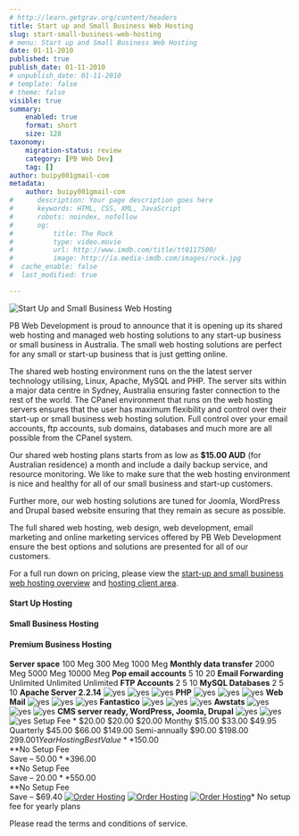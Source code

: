 ```yaml
---
# http://learn.getgrav.org/content/headers
title: Start up and Small Business Web Hosting
slug: start-small-business-web-hosting
# menu: Start up and Small Business Web Hosting
date: 01-11-2010
published: true
publish_date: 01-11-2010
# unpublish_date: 01-11-2010
# template: false
# theme: false
visible: true
summary:
    enabled: true
    format: short
    size: 128
taxonomy:
    migration-status: review
    category: [PB Web Dev]
    tag: []
author: buipy001gmail-com
metadata:
    author: buipy001gmail-com
#      description: Your page description goes here
#      keywords: HTML, CSS, XML, JavaScript
#      robots: noindex, nofollow
#      og:
#          title: The Rock
#          type: video.movie
#          url: http://www.imdb.com/title/tt0117500/
#          image: http://ia.media-imdb.com/images/rock.jpg
#  cache_enable: false
#  last_modified: true

---
```


![Start Up and Small Business Web Hosting](wp-content/uploads/2010/11/start-up-small-business-web-hosting.jpg "Start Up and Small Business Web Hosting")

PB Web Development is proud to announce that it is opening up its shared web hosting and managed web hosting solutions to any start-up business or small business in Australia. The small web hosting solutions are perfect for any small or start-up business that is just getting online.

The shared web hosting environment runs on the the latest server technology utilising, Linux, Apache, MySQL and PHP. The server sits within a major data centre in Sydney, Australia ensuring faster connection to the rest of the world. The CPanel environment that runs on the web hosting servers ensures that the user has maximum flexibility and control over their start-up or small business web hosting solution. Full control over your email accounts, ftp accounts, sub domains, databases and much more are all possible from the CPanel system.

Our shared web hosting plans starts from as low as **$15.00 AUD** (for Australian residence) a month and include a daily backup service, and resource monitoring. We like to make sure that the web hosting environment is nice and healthy for all of our small business and start-up customers.

Further more, our web hosting solutions are tuned for Joomla, WordPress and Drupal based website ensuring that they remain as secure as possible.

The full shared web hosting, web design, web development, email marketing and online marketing services offered by PB Web Development ensure the best options and solutions are presented for all of our customers.

For a full run down on pricing, please view the [start-up and small business web hosting overview](http://www.pbwebdev.com.au/services/web-hosting "Start-up and small business web hosting") and [hosting client area](http://hosting.pbwebdev.com.au "PB Web Development Client Hosting area").

  #### Start Up Hosting

  #### Small Business Hosting

  #### Premium Business Hosting

  **Server space** 100 Meg 300 Meg 1000 Meg **Monthly data transfer** 2000 Meg 5000 Meg 10000 Meg     **Pop email accounts** 5 10 20 **Email Forwarding** Unlimited Unlimited Unlimited **FTP Accounts** 2 5 10 **MySQL Databases** 2 5 10     **Apache Server 2.2.14** ![yes](/images/stories/yes.png) ![yes](/images/stories/yes.png) ![yes](/images/stories/yes.png) **PHP** ![yes](/images/stories/yes.png) ![yes](/images/stories/yes.png) ![yes](/images/stories/yes.png) **Web Mail** ![yes](/images/stories/yes.png) ![yes](/images/stories/yes.png) ![yes](/images/stories/yes.png) **Fantastico** ![yes](/images/stories/yes.png) ![yes](/images/stories/yes.png) ![yes](/images/stories/yes.png) **Awstats** ![yes](/images/stories/yes.png) ![yes](/images/stories/yes.png) ![yes](/images/stories/yes.png) **CMS server ready, WordPress, Joomla, Drupal** ![yes](/images/stories/yes.png) ![yes](/images/stories/yes.png) ![yes](/images/stories/yes.png)     Setup Fee \* $20.00 $20.00 $20.00 Monthy $15.00 $33.00 $49.95 Quarterly $45.00 $66.00 $149.00 Semi-annually $90.00 $198.00 $299.00 1 Year Hosting Best Value **$150.00  
**No Setup Fee  
 Save – $50.00 **$396.00  
**No Setup Fee  
 Save – $20.00 **$550.00  
**No Setup Fee  
 Save – $69.40  [![Order Hosting](/images/stories/order-now.png)](http://hosting.pbwebdev.com.au/order/?pid=1&skip=1) [![Order Hosting](/images/stories/order-now.png)](http://hosting.pbwebdev.com.au/order/?pid=2&skip=1) [![Order Hosting](/images/stories/order-now.png)](http://hosting.pbwebdev.com.au/order/?pid=3&skip=1)\* No setup fee for yearly plans

Please read the terms and conditions of service.